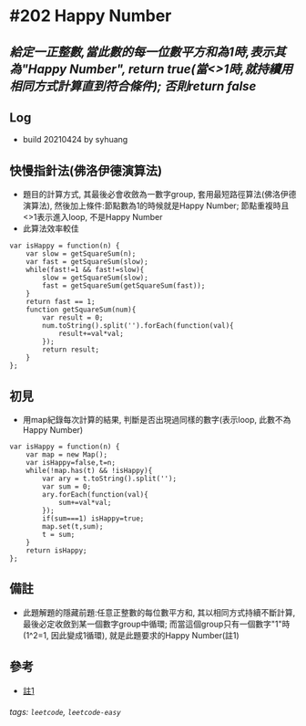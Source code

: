 # \#202 Happy Number
## *給定一正整數,當此數的每一位數平方和為1時,表示其為"Happy Number", return true(當<>1時,就持續用相同方式計算直到符合條件); 否則return false*
## Log
 - build 20210424 by syhuang

## 快慢指針法(佛洛伊德演算法)
 - 題目的計算方式, 其最後必會收斂為一數字group, 套用最短路徑算法(佛洛伊德演算法), 然後加上條件:節點數為1的時候就是Happy Number; 節點重複時且<>1表示進入loop, 不是Happy Number
 - 此算法效率較佳
```javascript=
var isHappy = function(n) {
    var slow = getSquareSum(n);
    var fast = getSquareSum(slow);
    while(fast!=1 && fast!=slow){
        slow = getSquareSum(slow);
        fast = getSquareSum(getSquareSum(fast));
    }
    return fast == 1;
    function getSquareSum(num){
        var result = 0;
        num.toString().split('').forEach(function(val){
            result+=val*val;
        });
        return result;
    }
};
```
## 初見
 - 用map紀錄每次計算的結果, 判斷是否出現過同樣的數字(表示loop, 此數不為Happy Number)
```javascript=
var isHappy = function(n) {
    var map = new Map();
    var isHappy=false,t=n;
    while(!map.has(t) && !isHappy){
        var ary = t.toString().split('');
        var sum = 0;
        ary.forEach(function(val){
            sum+=val*val;
        });
        if(sum===1) isHappy=true;
        map.set(t,sum);
        t = sum;
    }
    return isHappy;
};
```
## 備註
 - 此題解題的隱藏前題:任意正整數的每位數平方和, 其以相同方式持續不斷計算, 最後必定收斂到某一個數字group中循環; 而當這個group只有一個數字"1"時(1^2=1, 因此變成1循環), 就是此題要求的Happy Number(註1)
## 參考
 - [註1](https://leetcode.com/problems/happy-number/discuss/56919/Explanation-of-why-those-posted-algorithms-are-mathematically-valid)
###### tags: `leetcode`, `leetcode-easy`